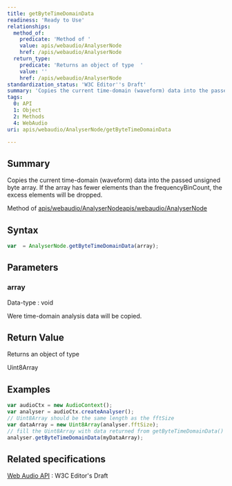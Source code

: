 ```yaml
---
title: getByteTimeDomainData
readiness: 'Ready to Use'
relationships:
  method_of:
    predicate: 'Method of '
    value: apis/webaudio/AnalyserNode
    href: /apis/webaudio/AnalyserNode
  return_type:
    predicate: 'Returns an object of type  '
    value: ''
    href: /apis/webaudio/AnalyserNode
standardization_status: 'W3C Editor''s Draft'
summary: 'Copies the current time-domain (waveform) data into the passed unsigned byte array. If the array has fewer elements than the frequencyBinCount, the excess elements will be dropped.'
tags:
  0: API
  1: Object
  2: Methods
  4: WebAudio
uri: apis/webaudio/AnalyserNode/getByteTimeDomainData

---
```

## <span>Summary</span>

Copies the current time-domain (waveform) data into the passed unsigned byte array. If the array has fewer elements than the frequencyBinCount, the excess elements will be dropped.

Method of [apis/webaudio/AnalyserNode](/apis/webaudio/AnalyserNode)[apis/webaudio/AnalyserNode](/apis/webaudio/AnalyserNode)

## <span>Syntax</span>

``` js
var  = AnalyserNode.getByteTimeDomainData(array);
```

## <span>Parameters</span>

### <span>array</span>

 Data-type
:   void

 Were time-domain analysis data will be copied.

## <span>Return Value</span>

Returns an object of type<span></span>

Uint8Array

## <span>Examples</span>

``` js
var audioCtx = new AudioContext();
var analyser = audioCtx.createAnalyser();
// Uint8Array should be the same length as the fftSize
var dataArray = new Uint8Array(analyser.fftSize);
// fill the Uint8Array with data returned from getByteTimeDomainData()
analyser.getByteTimeDomainData(myDataArray);
```

## <span>Related specifications</span>

[Web Audio API](http://webaudio.github.io/web-audio-api/)
:   W3C Editor's Draft
